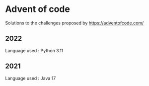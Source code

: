 # Advent of code

Solutions to the challenges proposed by https://adventofcode.com/


## 2022
Language used : Python 3.11


## 2021
Language used : Java 17